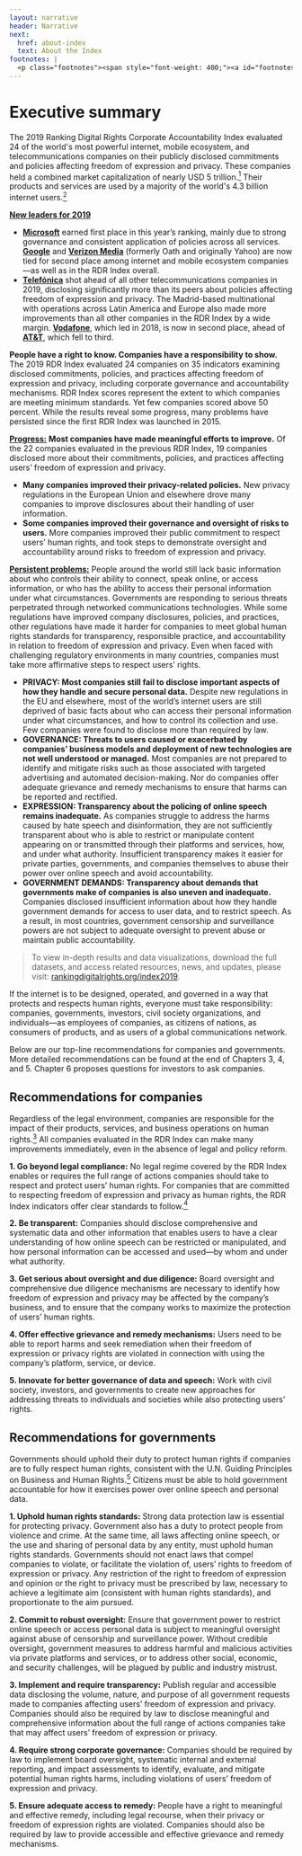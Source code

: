 ```yaml
---
layout: narrative
header: Narrative
next:
  href: about-index
  text: About the Index
footnotes: | 
  <p class="footnotes"><span style="font-weight: 400;"><a id="footnotes"></a>[1]</span> Figures as of April 18, 2019. Bloomberg Markets, <a href="https://www.bloomberg.com/markets" target="_blank" rel="noopener">www.bloomberg.com/markets</a></p><p class="footnotes"><span style="font-weight: 400;">[2]</span> Figures as of March 31, 2019. &ldquo;World Internet Users Statistics and 2019 Population Stats,&rdquo; Internet World Stats, accessed April 23,2019, <a href="https://www.internetworldstats.com/stats.htm" target="_blank" rel="noopener">www.internetworldstats.com/stats.htm</a>.</p><p class="footnotes"><span style="font-weight: 400;">[3]</span> &ldquo;Guiding Principles on Business and Human Rights&rdquo; (United Nations, 2011), <a href="http://www.ohchr.org/Documents/Publications/GuidingPrinciplesBusinessHR_EN.pdf" target="_blank" rel="noopener">www.ohchr.org/Documents/Publications/GuidingPrinciplesBusinessHR_EN.pdf</a></p><p class="footnotes"><span style="font-weight: 400;">[4]</span> See the 2019 RDR Index methodology at: <a href="/2019-indicators/" target="_blank" rel="noopener">rankingdigitalrights.org/2019-indicators</a> &nbsp;</p><p class="footnotes"><span style="font-weight: 400;">[5]</span> &ldquo;Guiding Principles on Business and Human Rights&rdquo; (United Nations, 2011), <a href="http://www.ohchr.org/Documents/Publications/GuidingPrinciplesBusinessHR_EN.pdf" target="_blank" rel="noopener">www.ohchr.org/Documents/Publications/GuidingPrinciplesBusinessHR_EN.pdf</a></p>
---
```

Executive summary
=================

The 2019 Ranking Digital Rights Corporate Accountability Index evaluated 24 of the world's most powerful internet, mobile ecosystem, and telecommunications companies on their publicly disclosed commitments and policies affecting freedom of expression and privacy. These companies held a combined market capitalization of nearly USD 5 trillion.[<sup>1</sup>](#footnotes) Their products and services are used by a majority of the world's 4.3 billion internet users.[<sup>2</sup>](#footnotes)

**<u>New leaders for 2019</u>**

- [**Microsoft**](/index2019/companies/microsoft) earned first place in this year’s ranking, mainly due to strong governance and consistent application of policies across all services. [**Google**](/index2019/companies/google) and [**Verizon Media**](/index2019/companies/verizonmedia) (formerly Oath and originally Yahoo) are now tied for second place among internet and mobile ecosystem companies—as well as in the RDR Index overall.
- [**Telefónica**](/index2019/companies/telefonica) shot ahead of all other telecommunications companies in 2019, disclosing significantly more than its peers about policies affecting freedom of expression and privacy. The Madrid-based multinational with operations across Latin America and Europe also made more improvements than all other companies in the RDR Index by a wide margin. [**Vodafone**](/index2019/companies/vodafone), which led in 2018, is now in second place, ahead of [**AT&T**](/index2019/companies/att), which fell to third.
 
**People have a right to know. Companies have a responsibility to show.** The 2019 RDR Index evaluated 24 companies on 35 indicators examining disclosed commitments, policies, and practices affecting freedom of expression and privacy, including corporate governance and accountability mechanisms. RDR Index scores represent the extent to which companies are meeting minimum standards. Yet few companies scored above 50 percent. While the results reveal some progress, many problems have persisted since the first RDR Index was launched in 2015.

**<u>Progress:</u>** **Most companies have made meaningful efforts to improve.** Of the 22 companies evaluated in the previous RDR Index, 19 companies disclosed more about their commitments, policies, and practices affecting users’ freedom of expression and privacy.

- **Many companies improved their privacy-related policies.** New privacy regulations in the European Union and elsewhere drove many companies to improve disclosures about their handling of user information.
- **Some companies improved their governance and oversight of risks to users.** More companies improved their public commitment to respect users’ human rights, and took steps to demonstrate oversight and accountability around risks to freedom of expression and privacy.
 
**<u>Persistent problems:</u>** People around the world still lack basic information about who controls their ability to connect, speak online, or access information, or who has the ability to access their personal information under what circumstances. Governments are responding to serious threats perpetrated through networked communications technologies. While some regulations have improved company disclosures, policies, and practices, other regulations have made it harder for companies to meet global human rights standards for transparency, responsible practice, and accountability in relation to freedom of expression and privacy. Even when faced with challenging regulatory environments in many countries, companies must take more affirmative steps to respect users’ rights.

- **PRIVACY: Most companies still fail to disclose important aspects of how they handle and secure personal data.** Despite new regulations in the EU and elsewhere, most of the world’s internet users are still deprived of basic facts about who can access their personal information under what circumstances, and how to control its collection and use. Few companies were found to disclose more than required by law.
- **GOVERNANCE: Threats to users caused or exacerbated by companies’ business models and deployment of new technologies are not well understood or managed.** Most companies are not prepared to identify and mitigate risks such as those associated with targeted advertising and automated decision-making. Nor do companies offer adequate grievance and remedy mechanisms to ensure that harms can be reported and rectified.
- **EXPRESSION: Transparency about the policing of online speech remains inadequate.** As companies struggle to address the harms caused by hate speech and disinformation, they are not sufficiently transparent about who is able to restrict or manipulate content appearing on or transmitted through their platforms and services, how, and under what authority. Insufficient transparency makes it easier for private parties, governments, and companies themselves to abuse their power over online speech and avoid accountability.
- **GOVERNMENT DEMANDS: Transparency about demands that governments make of companies is also uneven and inadequate.** Companies disclosed insufficient information about how they handle government demands for access to user data, and to restrict speech. As a result, in most countries, government censorship and surveillance powers are not subject to adequate oversight to prevent abuse or maintain public accountability.
 
> To view in-depth results and data visualizations, download the full datasets, and access related resources, news, and updates, please visit: [rankingdigitalrights.org/index2019](/index2019).

If the internet is to be designed, operated, and governed in a way that protects and respects human rights, everyone must take responsibility: companies, governments, investors, civil society organizations, and individuals—as employees of companies, as citizens of nations, as consumers of products, and as users of a global communications network.

Below are our top-line recommendations for companies and governments. More detailed recommendations can be found at the end of Chapters 3, 4, and 5. Chapter 6 proposes questions for investors to ask companies.

<a id="recommendations"></a>**Recommendations for companies**
---------------------------------

<span style="font-weight: 400;">Regardless of the legal environment, companies are responsible for the impact of their products, services, and business operations on human rights.[<sup>3</sup>](#footnotes)</span><span style="font-weight: 400;"> All companies evaluated in the RDR Index can make many improvements immediately, even in the absence of legal and policy reform. </span>

**1. Go beyond legal compliance:** No legal regime covered by the RDR Index enables or requires the full range of actions companies should take to respect and protect users’ human rights. For companies that are committed to respecting freedom of expression and privacy as human rights, the RDR Index indicators offer clear standards to follow.[<sup>4</sup>](#footnotes)

**2. Be transparent:** Companies should disclose comprehensive and systematic data and other information that enables users to have a clear understanding of how online speech can be restricted or manipulated, and how personal information can be accessed and used—by whom and under what authority.

**3. Get serious about oversight and due diligence:** Board oversight and comprehensive due diligence mechanisms are necessary to identify how freedom of expression and privacy may be affected by the company’s business, and to ensure that the company works to maximize the protection of users’ human rights.

**4. Offer effective grievance and remedy mechanisms:** Users need to be able to report harms and seek remediation when their freedom of expression or privacy rights are violated in connection with using the company’s platform, service, or device.

**5. Innovate for better governance of data and speech:** Work with civil society, investors, and governments to create new approaches for addressing threats to individuals and societies while also protecting users’ rights.

**Recommendations for governments**
-----------------------------------

Governments should uphold their duty to protect human rights if companies are to fully respect human rights, consistent with the U.N. Guiding Principles on Business and Human Rights.[<sup>5</sup>](#footnotes) Citizens must be able to hold government accountable for how it exercises power over online speech and personal data.

**1. Uphold human rights standards:** Strong data protection law is essential for protecting privacy. Government also has a duty to protect people from violence and crime. At the same time, all laws affecting online speech, or the use and sharing of personal data by any entity, must uphold human rights standards. Governments should not enact laws that compel companies to violate, or facilitate the violation of, users’ rights to freedom of expression or privacy. Any restriction of the right to freedom of expression and opinion or the right to privacy must be prescribed by law, necessary to achieve a legitimate aim (consistent with human rights standards), and proportionate to the aim pursued.

**2. Commit to robust oversight:** Ensure that government power to restrict online speech or access personal data is subject to meaningful oversight against abuse of censorship and surveillance power. Without credible oversight, government measures to address harmful and malicious activities via private platforms and services, or to address other social, economic, and security challenges, will be plagued by public and industry mistrust.

**3. Implement and require transparency:** Publish regular and accessible data disclosing the volume, nature, and purpose of all government requests made to companies affecting users’ freedom of expression and privacy. Companies should also be required by law to disclose meaningful and comprehensive information about the full range of actions companies take that may affect users’ freedom of expression or privacy.

**4. Require strong corporate governance:** Companies should be required by law to implement board oversight, systematic internal and external reporting, and impact assessments to identify, evaluate, and mitigate potential human rights harms, including violations of users’ freedom of expression and privacy.

**5. Ensure adequate access to remedy:** People have a right to meaningful and effective remedy, including legal recourse, when their privacy or freedom of expression rights are violated. Companies should also be required by law to provide accessible and effective grievance and remedy mechanisms.
